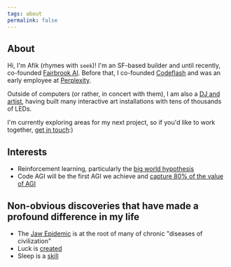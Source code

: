 ```yaml
---
tags: about
permalink: false
---
```

## About
Hi, I'm Afik (rhymes with `seek`)! I'm an SF-based builder and until recently, co-founded [Fairbrook AI](https://fairbrook.ai). Before that, I co-founded [Codeflash](https://codeflash.ai) and was an early employee at [Perplexity](https://perplexity.ai).

Outside of computers (or rather, in concert with them), I am also a [DJ and artist](https://www.instagram.com/aphexcx/), having built many interactive art installations with tens of thousands of LEDs.

I'm currently exploring areas for my next project, so if you'd like to work together, [get in touch](#contact):)


## Interests
- Reinforcement learning, particularly the [big world hypothesis](https://khurramjaved.com/the_big_world_hypothesis.html)
- Code AGI will be the first AGI we achieve and [capture 80% of the value of AGI](https://www.swyx.io/cognition#short-code-timelines-long-agi-timelines)

## Non-obvious discoveries that have made a profound difference in my life

- The [Jaw Epidemic](https://news.stanford.edu/stories/2020/07/toll-shrinking-jaws-human-health) is at the root of many of chronic "diseases of civilization"
- Luck is [created](https://www.swyx.io/create-luck)
- Sleep is a [skill](https://blueprint.bryanjohnson.com/blogs/news/how-i-fixed-my-terrible-sleep)
